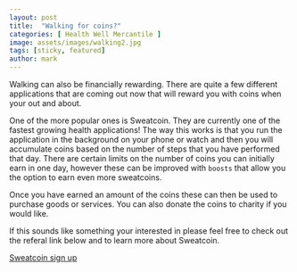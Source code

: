 ```yaml
---
layout: post
title:  "Walking for coins?"
categories: [ Health Well Mercantile ]
image: assets/images/walking2.jpg
tags: [sticky, featured]
author: mark
---
```

Walking can also be financially rewarding. There are quite a few different applications that are coming out now that will reward you with coins when your out and about.

One of the more popular ones is Sweatcoin. They are currently one of the fastest growing health applications! The way this works is that you run the application in the background on your phone or watch and then you will accumulate coins based on the number of steps that you have performed that day. There are certain limits on the number of coins you can initially earn in one day, however these can be improved with `boosts` that allow you the option to earn even more sweatcoins.

Once you have earned an amount of the coins these can then be used to purchase goods or services. You can also donate the coins to charity if you would like.

If this sounds like something your interested in please feel free to check out the referal link below and to learn more about Sweatcoin.

[Sweatcoin sign up](https://sc.healthwellmercantile.co.uk)
